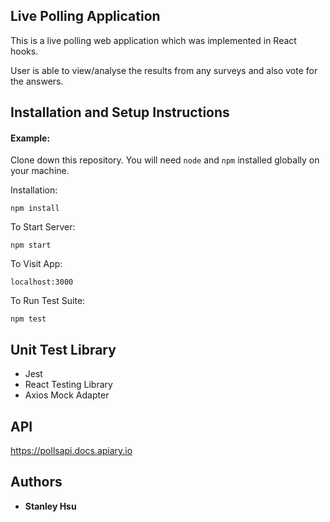 ## Live Polling Application

This is a live polling web application which was implemented in React hooks.

User is able to view/analyse the results from any surveys and also vote for the answers.

## Installation and Setup Instructions

#### Example:  

Clone down this repository. You will need `node` and `npm` installed globally on your machine.  

Installation:

`npm install`

To Start Server:

`npm start`

To Visit App:

`localhost:3000`

To Run Test Suite:  

`npm test`

## Unit Test Library
* Jest
* React Testing Library
* Axios Mock Adapter

## API
https://pollsapi.docs.apiary.io

## Authors

* **Stanley Hsu**
